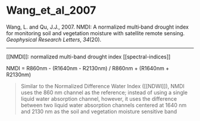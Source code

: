 # Wang_et_al_2007

Wang, L. and Qu, J.J., 2007. NMDI: A normalized multi‐band drought index for monitoring soil and vegetation moisture with satellite remote sensing. _Geophysical Research Letters_, _34_(20).

---

[[NMDI]]: normalized multi-band drought index
[[spectral-indices]] 

NMDI = R860nm -  (R1640nm - R2130nm) / R860nm +  (R1640nm + R2130nm)

> Similar to the Normalized Difference Water Index ([[NDWI]]), NMDI uses the  860 nm channel as the reference; instead of using a single liquid water absorption channel, however, it uses the difference between two liquid water absorption channels centered at 1640 nm and 2130 nm as the soil and vegetation moisture sensitive band
